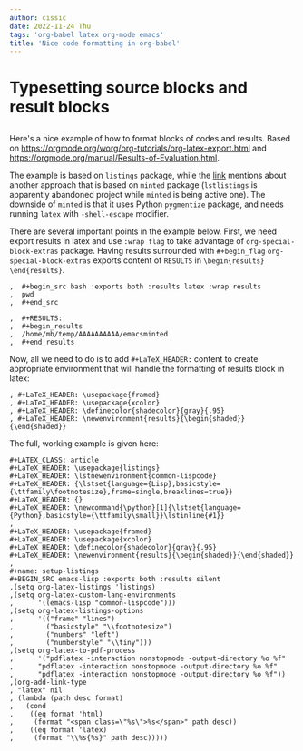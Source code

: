```yaml
---
author: cissic
date: 2022-11-24 Thu
tags: 'org-babel latex org-mode emacs'
title: 'Nice code formatting in org-babel'
---
```



# Typesetting source blocks and result blocks


## 

Here's a nice example of how to format blocks of codes and results.
Based on <https://orgmode.org/worg/org-tutorials/org-latex-export.html>
and <https://orgmode.org/manual/Results-of-Evaluation.html>.

The example is based on `listings` package, while the [link](file:///home/mb/projects/cissic.github.io/mysource/public-notes-org/2022-11-24-nice-code/orglistings.md) mentions about another approach that 
is based on `minted` package (`lstlistings` is apparently abandoned project while `minted` is
being active one). The downside of `minted` is that it uses Python `pygmentize` package,
and needs running `latex` with `-shell-escape` modifier.

There are several important points in the example below. First, we need export results in latex
and use `:wrap flag` to take advantage of `org-special-block-extras` package. 
Having results surrounded with `#+begin_flag`  `org-special-block-extras` exports
content of `RESULTS` in `\begin{results} \end{results}`.

    ,  #+begin_src bash :exports both :results latex :wrap results
    ,  pwd
    ,  #+end_src
    
    ,  #+RESULTS:
    ,  #+begin_results
    ,  /home/mb/temp/AAAAAAAAAA/emacsminted
    ,  #+end_results

Now, all we need to do is to add `#+LaTeX_HEADER:` content to create appropriate 
environment that will handle the formatting of results block in latex:

    , #+LaTeX_HEADER: \usepackage{framed}
    , #+LaTeX_HEADER: \usepackage{xcolor}
    , #+LaTeX_HEADER: \definecolor{shadecolor}{gray}{.95}
    , #+LaTeX_HEADER: \newenvironment{results}{\begin{shaded}}{\end{shaded}}

The full, working example is given here:

    
    #+LATEX_CLASS: article
    #+LaTeX_HEADER: \usepackage{listings}
    #+LaTeX_HEADER: \lstnewenvironment{common-lispcode}
    #+LaTeX_HEADER: {\lstset{language={Lisp},basicstyle={\ttfamily\footnotesize},frame=single,breaklines=true}}
    #+LaTeX_HEADER: {}
    #+LaTeX_HEADER: \newcommand{\python}[1]{\lstset{language={Python},basicstyle={\ttfamily\small}}\lstinline{#1}}
    ,
    #+LaTeX_HEADER: \usepackage{framed}
    #+LaTeX_HEADER: \usepackage{xcolor}
    #+LaTeX_HEADER: \definecolor{shadecolor}{gray}{.95}
    #+LaTeX_HEADER: \newenvironment{results}{\begin{shaded}}{\end{shaded}}
    ,
    #+name: setup-listings
    #+BEGIN_SRC emacs-lisp :exports both :results silent
    ,(setq org-latex-listings 'listings)
    ,(setq org-latex-custom-lang-environments
    ,      '((emacs-lisp "common-lispcode")))
    ,(setq org-latex-listings-options
    ,      '(("frame" "lines")
    ,        ("basicstyle" "\\footnotesize")
    ,        ("numbers" "left")
    ,        ("numberstyle" "\\tiny")))
    ,(setq org-latex-to-pdf-process
    ,      '("pdflatex -interaction nonstopmode -output-directory %o %f"
    ,      "pdflatex -interaction nonstopmode -output-directory %o %f"
    ,      "pdflatex -interaction nonstopmode -output-directory %o %f"))
    ,(org-add-link-type
    , "latex" nil
    , (lambda (path desc format)
    ,   (cond
    ,    ((eq format 'html)
    ,     (format "<span class=\"%s\">%s</span>" path desc))
    ,    ((eq format 'latex)
    ,     (format "\\%s{%s}" path desc)))))

